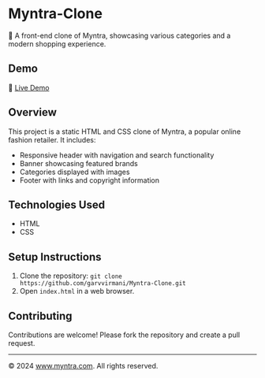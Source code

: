# Myntra-Clone


👗 A front-end clone of Myntra, showcasing various categories and a modern shopping experience.

## Demo
🔗 [Live Demo](https://garvvirmani.github.io/Myntra-Clone/)

## Overview
This project is a static HTML and CSS clone of Myntra, a popular online fashion retailer. It includes:

- Responsive header with navigation and search functionality
- Banner showcasing featured brands
- Categories displayed with images
- Footer with links and copyright information

## Technologies Used
- HTML
- CSS

## Setup Instructions
1. Clone the repository: `git clone https://github.com/garvvirmani/Myntra-Clone.git`
2. Open `index.html` in a web browser.

## Contributing
Contributions are welcome! Please fork the repository and create a pull request.


---

© 2024 www.myntra.com. All rights reserved.
